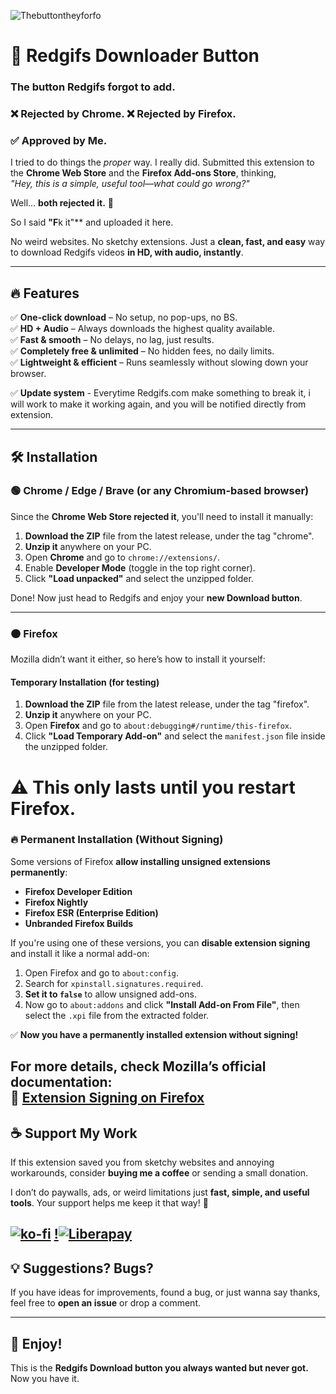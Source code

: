 ![Thebuttontheyforfo](https://github.com/user-attachments/assets/cd0fecdb-85de-4782-ba20-6e64a912ce2b)

# 🚀 Redgifs Downloader Button  

### The button Redgifs forgot to add.  

### ❌ Rejected by Chrome. ❌ Rejected by Firefox.  
### ✅ Approved by Me.  

I tried to do things the *proper* way. I really did. Submitted this extension to the **Chrome Web Store** and the **Firefox Add-ons Store**, thinking,  
*"Hey, this is a simple, useful tool—what could go wrong?"*  

Well… **both rejected it.** 🎉  

So I said **"F**k it"** and uploaded it here.  

No weird websites. No sketchy extensions. Just a **clean, fast, and easy** way to download Redgifs videos **in HD, with audio, instantly**.  

---

## 🔥 Features  
✅ **One-click download** – No setup, no pop-ups, no BS.  
✅ **HD + Audio** – Always downloads the highest quality available.  
✅ **Fast & smooth** – No delays, no lag, just results.  
✅ **Completely free & unlimited** – No hidden fees, no daily limits.  
✅ **Lightweight & efficient** – Runs seamlessly without slowing down your browser.

✅ **Update system** - Everytime Redgifs.com make something to break it, i will work to make it working again, and you will be notified directly from extension.

---

## 🛠️ Installation  

### 🟢 Chrome / Edge / Brave (or any Chromium-based browser)  
Since the **Chrome Web Store rejected it**, you'll need to install it manually:  

1. **Download the ZIP** file from the latest release, under the tag "chrome".  
2. **Unzip it** anywhere on your PC.  
3. Open **Chrome** and go to `chrome://extensions/`.  
4. Enable **Developer Mode** (toggle in the top right corner).  
5. Click **"Load unpacked"** and select the unzipped folder.  

Done! Now just head to Redgifs and enjoy your **new Download button**.  

---

### 🟠 Firefox  
Mozilla didn’t want it either, so here’s how to install it yourself:  

#### **Temporary Installation (for testing)**  
1. **Download the ZIP** file from the latest release, under the tag "firefox".  
2. **Unzip it** anywhere on your PC.  
3. Open **Firefox** and go to `about:debugging#/runtime/this-firefox`.  
4. Click **"Load Temporary Add-on"** and select the `manifest.json` file inside the unzipped folder.  

⚠️ **This only lasts until you restart Firefox.**  
=======
### 🔥 Permanent Installation (Without Signing)  
Some versions of Firefox **allow installing unsigned extensions permanently**:  


- **Firefox Developer Edition**  
- **Firefox Nightly**  
- **Firefox ESR (Enterprise Edition)**  
- **Unbranded Firefox Builds**  

If you're using one of these versions, you can **disable extension signing** and install it like a normal add-on:  

1. Open Firefox and go to `about:config`.  
2. Search for `xpinstall.signatures.required`.  
3. **Set it to `false`** to allow unsigned add-ons.  
4. Now go to `about:addons` and click **"Install Add-on From File"**, then select the `.xpi` file from the extracted folder.  

✅ **Now you have a permanently installed extension without signing!**  

For more details, check Mozilla’s official documentation:  
🔗 [Extension Signing on Firefox](https://wiki.mozilla.org/Add-ons/Extension_Signing)  
---
## ☕ Support My Work  

If this extension saved you from sketchy websites and annoying workarounds, consider **buying me a coffee** or sending a small donation.  

I don’t do paywalls, ads, or weird limitations just **fast, simple, and useful tools**. Your support helps me keep it that way! 🚀  

[![ko-fi](https://ko-fi.com/img/githubbutton_sm.svg)](https://ko-fi.com/M4M31B5A8B)
[!![Liberapay](https://img.shields.io/badge/Support%20Me%20on%20Liberapay-%23F6C915?style=for-the-badge&logo=liberapay&logoColor=black)](https://liberapay.com/freerebirth) 
---
## 💡 Suggestions? Bugs?  
If you have ideas for improvements, found a bug, or just wanna say thanks, feel free to **open an issue** or drop a comment.  

---

## 🚀 Enjoy!  
This is the **Redgifs Download button you always wanted but never got.** Now you have it.  
